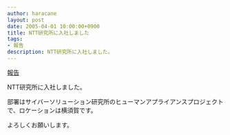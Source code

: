 ```yaml
---
author: haracane
layout: post
date: 2005-04-01 10:00:00+0900
title: NTT研究所に入社しました
tags:
- 報告
description: NTT研究所に入社しました。
---
```

<!-- tag_links -->
[報告](/tags/information/)

<!-- content -->
NTT研究所に入社しました。

部署はサイバーソリューション研究所のヒューマンアプライアンスプロジェクトで、ロケーションは横須賀です。

よろしくお願いします。
